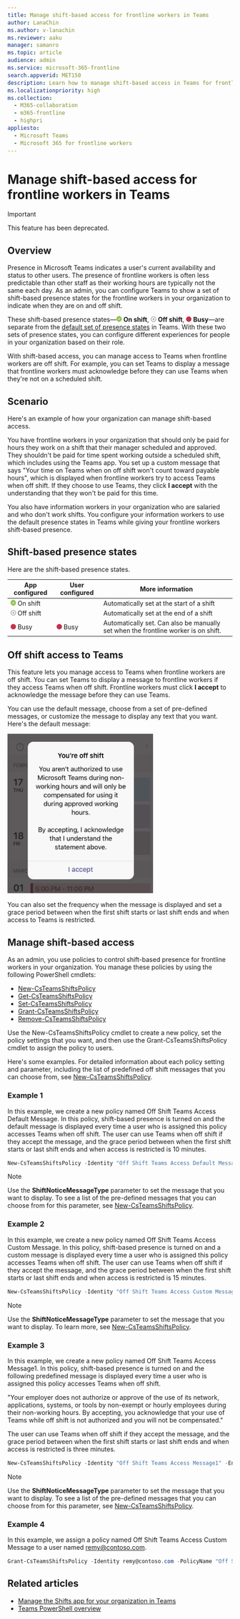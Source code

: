 ```yaml
---
title: Manage shift-based access for frontline workers in Teams
author: LanaChin
ms.author: v-lanachin
ms.reviewer: aaku
manager: samanro
ms.topic: article
audience: admin
ms.service: microsoft-365-frontline
search.appverid: MET150
description: Learn how to manage shift-based access in Teams for frontline workers in your organization.
ms.localizationpriority: high
ms.collection: 
  - M365-collaboration
  - m365-frontline
  - highpri
appliesto: 
  - Microsoft Teams
  - Microsoft 365 for frontline workers
---
```


# Manage shift-based access for frontline workers in Teams

> [!IMPORTANT]
> This feature has been deprecated.

## Overview

Presence in Microsoft Teams indicates a user's current availability and status to other users. The presence of frontline workers is often less predictable than other staff as their working hours are typically not the same each day. As an admin, you can configure Teams to show a set of shift-based presence states for the frontline workers in your organization to indicate when they are on and off shift.

These shift-based presence states&mdash;![Solid green check mark, indicates On shift.](media/flw-presence-on-shift.png) **On shift**, ![Gray circle with x, indicates Off shift.](media/flw-presence-off-shift.png) **Off shift**, ![Solid red circle, indicates Busy](media/flw-presence-busy.png) **Busy**&mdash;are separate from the [default set of presence states](/microsoftteams/presence-admins) in Teams. With these two sets of presence states, you can configure different experiences for people in your organization based on their role.

With shift-based access, you can manage access to Teams when frontline workers are off shift. For example, you can set Teams to display a message that frontline workers must acknowledge before they can use Teams when they're not on a scheduled shift.  

## Scenario

Here's an example of how your organization can manage shift-based access.

You have frontline workers in your organization that should only be paid for hours they work on a shift that their manager scheduled and approved. They shouldn't be paid for time spent working outside a scheduled shift, which includes using the Teams app. You set up a custom message that says "Your time on Teams when on off shift won't count toward payable hours", which is displayed when frontline workers try to access Teams when off shift. If they choose to use Teams, they click **I accept** with the understanding that they won't be paid for this time.

You also have information workers in your organization who are salaried and who don't work shifts. You configure your information workers to use the default presence states in Teams while giving your frontline workers shift-based presence.

## Shift-based presence states

Here are the shift-based presence states.

|App configured |User configured  |More information  |
|---------|---------|---------|
|![Solid green check mark, indicates On shift.](media/flw-presence-on-shift.png) On shift     |         |Automatically set at the start of a shift         |
|![Gray circle with x, indicates Off shift](media/flw-presence-off-shift.png) Off shift     |         |Automatically set at the end of a shift         |
|![Solid red circle, indicates Busy.](media/flw-presence-busy.png) Busy      | ![Solid red circle, indicates Busy](media/flw-presence-busy.png) Busy         |Automatically set. Can also be manually set when the frontline worker is on shift.|

## Off shift access to Teams

This feature lets you manage access to Teams when frontline workers are off shift. You can set Teams to display a message to frontline workers if they access Teams when off shift. Frontline workers must click **I accept** to acknowledge the message before they can use Teams.

You can use the default message, choose from a set of pre-defined messages, or customize the message to display any text that you want. Here's the default message:

![Screenshot of default message.](media/shifts-presence-message.png)

You can also set the frequency when the message is displayed and set a grace period between when the first shift starts or last shift ends and when access to Teams is restricted.

## Manage shift-based access

As an admin, you use policies to control shift-based presence for frontline workers in your organization. You manage these policies by using the following PowerShell cmdlets:

- [New-CsTeamsShiftsPolicy](/powershell/module/teams/new-csteamsshiftspolicy)
- [Get-CsTeamsShiftsPolicy](/powershell/module/teams/get-csteamsshiftspolicy)
- [Set-CsTeamsShiftsPolicy](/powershell/module/teams/set-csteamsshiftspolicy)
- [Grant-CsTeamsShiftsPolicy](/powershell/module/teams/grant-csteamsshiftspolicy)
- [Remove-CsTeamsShiftsPolicy](/powershell/module/teams/remove-csteamsshiftspolicy)

Use the New-CsTeamsShiftsPolicy cmdlet to create a new policy, set the policy settings that you want, and then use the Grant-CsTeamsShiftsPolicy cmdlet to assign the policy to users.

Here's some examples. For detailed information about each policy setting and parameter, including the list of predefined off shift messages that you can choose from, see [New-CsTeamsShiftsPolicy](/powershell/module/teams/new-csteamsshiftspolicy).

### Example 1

In this example, we create a new policy named Off Shift Teams Access Default Message. In this policy, shift-based presence is turned on and the default message is displayed every time a user who is assigned this policy accesses Teams when off shift. The user can use Teams when off shift if they accept the message, and the grace period between when the first shift starts or last shift ends and when access is restricted is 10 minutes.  

```powershell
New-CsTeamsShiftsPolicy -Identity "Off Shift Teams Access Default Message" -EnableShiftPresence $true -ShiftNoticeFrequency always -ShiftNoticeMessageType DefaultMessage -AccessType UnrestrictedAccess_TeamsApp -AccessGracePeriodMinutes 10
```

> [!NOTE]
> Use the **ShiftNoticeMessageType** parameter to set the message that you want to display. To see a list of the pre-defined messages that you can choose from for this parameter, see [New-CsTeamsShiftsPolicy](/powershell/module/teams/new-csteamsshiftspolicy).

### Example 2 

In this example, we create a new policy named Off Shift Teams Access Custom Message. In this policy, shift-based presence is turned on and a custom message is displayed every time a user who is assigned this policy accesses Teams when off shift. The user can use Teams when off shift if they accept the message, and the grace period between when the first shift starts or last shift ends and when access is restricted is 15 minutes.  

```powershell
New-CsTeamsShiftsPolicy -Identity "Off Shift Teams Access Custom Message" -EnableShiftPresence $true -ShiftNoticeFrequency always -ShiftNoticeMessageType CustomMessage -ShiftNoticeMessageCustom "Your time on Teams when on off shift won't count toward payable hours" -AccessType UnrestrictedAccess_TeamsApp -AccessGracePeriodMinutes 15
```

> [!NOTE]
> Use the **ShiftNoticeMessageType** parameter to set the message that you want to display. To learn more, see [New-CsTeamsShiftsPolicy](/powershell/module/teams/new-csteamsshiftspolicy).

### Example 3

In this example, we create a new policy named Off Shift Teams Access Message1. In this policy, shift-based presence is turned on and the following predefined message is displayed every time a user who is assigned this policy accesses Teams when off shift.

  "Your employer does not authorize or approve of the use of its network, applications, systems, or tools by non-exempt or hourly employees during their non-working hours. By accepting, you acknowledge that your use of Teams while off shift is not authorized and you will not be compensated." 

The user can use Teams when off shift if they accept the message, and the grace period between when the first shift starts or last shift ends and when access is restricted is three minutes.  

```powershell
New-CsTeamsShiftsPolicy -Identity "Off Shift Teams Access Message1" -EnableShiftPresence $true -ShiftNoticeFrequency always -ShiftNoticeMessageType Message1 -AccessType  UnrestrictedAccess_TeamsApp -AccessGracePeriodMinutes 3
```

> [!NOTE]
> Use the **ShiftNoticeMessageType** parameter to set the message that you want to display. To see a list of the pre-defined messages that you can choose from for this parameter, see [New-CsTeamsShiftsPolicy](/powershell/module/teams/new-csteamsshiftspolicy).

### Example 4

In this example, we assign a policy named Off Shift Teams Access Custom Message to a user named remy@contoso.com.

```powershell
Grant-CsTeamsShiftsPolicy -Identity remy@contoso.com -PolicyName "Off Shift Teams Access Custom Message"
```

## Related articles

- [Manage the Shifts app for your organization in Teams](/microsoftteams/expand-teams-across-your-org/shifts/manage-the-shifts-app-for-your-organization-in-teams?bc=/microsoft-365/frontline/breadcrumb/toc.json&toc=/microsoft-365/frontline/toc.json)
- [Teams PowerShell overview](/microsoftteams/teams-powershell-overview)